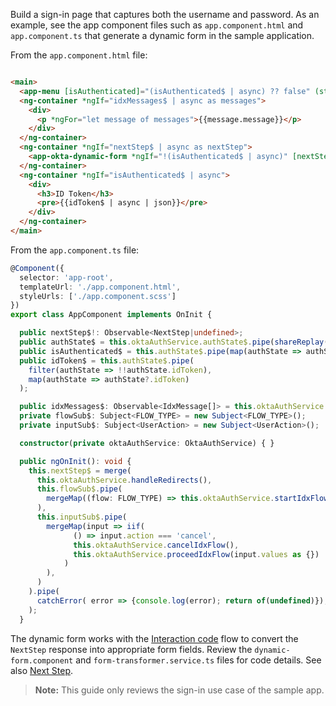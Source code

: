 Build a sign-in page that captures both the username and password. As an example, see the app component files such as `app.component.html` and `app.component.ts` that generate a dynamic form in the sample application.

From the `app.component.html` file:

```HTML

<main>
  <app-menu [isAuthenticated]="(isAuthenticated$ | async) ?? false" (startFlow)="onFlow($event)" (logout)="onLogout()"></app-menu>
  <ng-container *ngIf="idxMessages$ | async as messages">
    <div>
      <p *ngFor="let message of messages">{{message.message}}</p>
    </div>
  </ng-container>
  <ng-container *ngIf="nextStep$ | async as nextStep">
    <app-okta-dynamic-form *ngIf="!(isAuthenticated$ | async)" [nextStep]="nextStep" (userInput)="onInput($event)"></app-okta-dynamic-form>
  </ng-container>
  <ng-container *ngIf="isAuthenticated$ | async">
    <div>
      <h3>ID Token</h3>
      <pre>{{idToken$ | async | json}}</pre>
    </div>
  </ng-container>
</main>
```

From the `app.component.ts` file:

```TypeScript
@Component({
  selector: 'app-root',
  templateUrl: './app.component.html',
  styleUrls: ['./app.component.scss']
})
export class AppComponent implements OnInit {

  public nextStep$!: Observable<NextStep|undefined>;
  public authState$ = this.oktaAuthService.authState$.pipe(shareReplay());
  public isAuthenticated$ = this.authState$.pipe(map(authState => authState?.isAuthenticated));
  public idToken$ = this.authState$.pipe(
    filter(authState => !!authState.idToken),
    map(authState => authState?.idToken)
  );

  public idxMessages$: Observable<IdxMessage[]> = this.oktaAuthService.idxTransactionMessages$;
  private flowSub$: Subject<FLOW_TYPE> = new Subject<FLOW_TYPE>();
  private inputSub$: Subject<UserAction> = new Subject<UserAction>();

  constructor(private oktaAuthService: OktaAuthService) { }

  public ngOnInit(): void {
    this.nextStep$ = merge(
      this.oktaAuthService.handleRedirects(),
      this.flowSub$.pipe(
        mergeMap((flow: FLOW_TYPE) => this.oktaAuthService.startIdxFlow(flow))
      ),
      this.inputSub$.pipe(
        mergeMap(input => iif(
              () => input.action === 'cancel',
              this.oktaAuthService.cancelIdxFlow(),
              this.oktaAuthService.proceedIdxFlow(input.values as {})
            )
        ),
      )
    ).pipe(
      catchError( error => {console.log(error); return of(undefined)}),
    );
  }
```

The dynamic form works with the [Interaction code](/docs/concepts/interaction-code/) flow to convert the `NextStep` response into appropriate form fields. Review the `dynamic-form.component` and `form-transformer.service.ts` files for code details. See also [Next Step](https://github.com/okta/okta-auth-js/blob/master/docs/idx.md#nextstep).

> **Note:** This guide only reviews the sign-in use case of the sample app.
